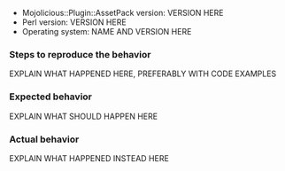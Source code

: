 * Mojolicious::Plugin::AssetPack version: VERSION HERE
* Perl version: VERSION HERE
* Operating system: NAME AND VERSION HERE

### Steps to reproduce the behavior
EXPLAIN WHAT HAPPENED HERE, PREFERABLY WITH CODE EXAMPLES

### Expected behavior
EXPLAIN WHAT SHOULD HAPPEN HERE

### Actual behavior
EXPLAIN WHAT HAPPENED INSTEAD HERE
